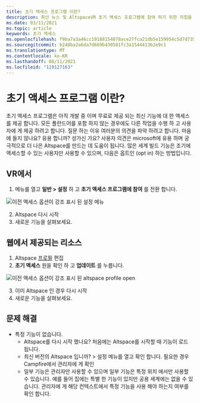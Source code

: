```yaml
---
title: 초기 액세스 프로그램 이란?
description: 최신 뉴스 및 AltspaceVR 초기 액세스 프로그램에 참여 하기 위한 지침을 최신으로 유지 합니다.
ms.date: 03/11/2021
ms.topic: article
keywords: 초기 액세스
ms.openlocfilehash: f9ba7a3a46cc19188154078ace27fca21db5e159954c5d7d7356f666048d6ec9
ms.sourcegitcommit: b248ba2a6da7d669b430581fc3a1544413b2e9c1
ms.translationtype: MT
ms.contentlocale: ko-KR
ms.lasthandoff: 08/11/2021
ms.locfileid: "119127163"
---
```

# <a name="what-is-the-early-access-program"></a>초기 액세스 프로그램 이란?

초기 액세스 프로그램은 아직 개발 중 이며 무료로 제공 되는 최신 기능에 대 한 액세스를 제공 합니다. 모든 폴란드어를 포함 하지 않는 경우에도 다른 작업을 수행 하 고 사용자에 게 제공 하려고 합니다. 질문 하는 이유 여러분의 의견을 파악 하려고 합니다. 마음에 들지 않나요? 유용 합니까? 성가신 가요? 사용자 의견은 microsoft에 유용 하며 궁극적으로 더 나은 Altspace를 만드는 데 도움이 됩니다. 많은 세계 빌드 기능은 조기에 액세스할 수 있는 사용자만 사용할 수 있으며, 다음은 옵트인 (opt in) 하는 방법입니다.

## <a name="in-vr"></a>VR에서

1. 메뉴를 열고 **일반 > 설정** 하 고 **초기 액세스 프로그램에 참여** 를 전환 합니다.

![이전 액세스 옵션이 강조 표시 된 설정 메뉴](images/early-access-img-01.png)

2. Altspace 다시 시작
3. 새로운 기능을 살펴보세요.

## <a name="on-the-web"></a>웹에서 제공되는 리소스

1. Altspace [프로필](https://account.altvr.com/users/sign_in) 편집
2. **초기 액세스** 원을 확인 하 고 **업데이트** 를 누릅니다.

![이전 액세스 옵션이 강조 표시 된 altspace profile open](images/early-access-img-02.png)

3. 이미 Altspace 인 경우 다시 시작
4. 새로운 기능을 살펴보세요.

## <a name="troubleshooting"></a>문제 해결

* 특정 기능이 없습니다.
    * Altspace를 다시 시작 했나요? 처음에는 Altspace를 시작할 때 기능이 로드 됩니다.
    * 최신 버전의 Altspace 입니까? > 설정 메뉴를 열고 확인 합니다. 필요한 경우 Campfire에서 관리자에 게 확인
    * 일부 기능은 관리자만 사용할 수 있으며 일부 기능은 특정 위치 에서만 사용할 수 있습니다. 예를 들어 집에는 특별 한 기능이 있지만 공용 세계에는 없을 수 있습니다. 관리자에 게 해당 컨텍스트에서 특정 기능을 사용 해야 하는지 여부를 확인 합니다.
